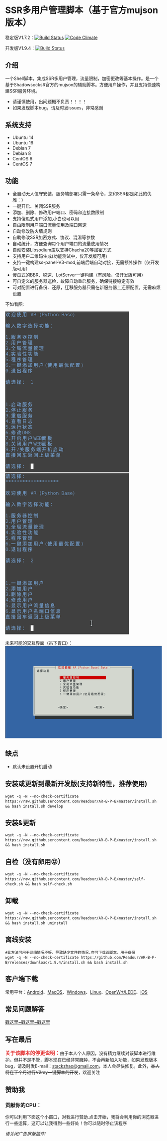 # SSR多用户管理脚本（基于官方mujson版本）
稳定版V1.7.2：[![Build Status](https://travis-ci.org/Readour/AR-B-P-B.svg?branch=master)](https://travis-ci.org/Readour/AR-B-P-B) [![Code Climate](https://codeclimate.com/github/Readour/AR-B-P-B/badges/gpa.svg)](https://codeclimate.com/github/Readour/AR-B-P-B)

开发版V1.9.4：[![Build Status](https://travis-ci.org/Readour/AR-B-P-B.svg?branch=develop)](https://travis-ci.org/Readour/AR-B-P-B)

## 介绍 ##

一个Shell脚本，集成SSR多用户管理，流量限制，加密更改等基本操作。是一个基于ShadowsocksR官方的mujson的辅助脚本。方便用户操作，并且支持快速构建SSR服务环境。

- 请谨慎使用，出问题概不负责！！！！
- 如果发现脚本bug，请及时发issues，非常感谢

## 系统支持 ##
* Ubuntu 14
* Ubuntu 16
* Debian 7
* Debian 8
* CentOS 6
* CentOS 7

## 功能 ##
- 全自动无人值守安装，服务端部署只需一条命令，您和SSR都是如此的优雅：）
- 一键开启、关闭SSR服务
- 添加、删除、修改用户端口、密码和连接数限制
- 支持傻瓜式用户添加,小白也可以用
- 自由限制用户端口流量使用及端口网速
- 自动修改防火墙规则
- 自助修改SSR加密方式、协议、混淆等参数
- 自动统计，方便查询每个用户端口的流量使用情况
- 自动安装Libsodium库以支持Chacha20等加密方式
- 支持用户二维码生成(功能测试中，仅开发版可用)
- 支持一键构建ss-panel-V3-mod,前端后端自动对接，无需额外操作（仅开发版可用）
- 傻瓜式的BBR、锐速、LotServer一键构建（有风险，仅开发版可用）
- 可自定义的服务器巡检，故障自动重启服务，确保链接稳定有效
- 可对配置进行备份、还原，迁移服务器只需在新服务器上还原配置，无需麻烦设置

不如看图:

![](https://github.com/zyh001/zyh001.github.com/raw/master/images/now1.png) ![](https://github.com/zyh001/zyh001.github.com/raw/master/images/now2.png)

未来可能的交互界面（吊下胃口）：
![](https://github.com/zyh001/zyh001.github.com/raw/master/images/future.png)

## 缺点 ##
- 默认未设置开机启动

## 安装或更新到最新开发版(支持新特性，推荐使用) ##
    wget -q -N --no-check-certificate https://raw.githubusercontent.com/Readour/AR-B-P-B/master/install.sh && bash install.sh develop

## 安装&更新 ##
    wget -q -N --no-check-certificate https://raw.githubusercontent.com/Readour/AR-B-P-B/master/install.sh && bash install.sh

## 自检（没有卵用😝） ##
    wget -q -N --no-check-certificate https://raw.githubusercontent.com/Readour/AR-B-P-B/master/self-check.sh && bash self-check.sh

## 卸载 ##
    wget -q -N --no-check-certificate https://raw.githubusercontent.com/Readour/AR-B-P-B/master/install.sh && bash install.sh uninstall

## 离线安装 ##
    #此方法可用于网络情况不好，导致缺少文件的情况.亦可下载该脚本，用于备份
    wget -q -N --no-check-certificate https://github.com/Readour/AR-B-P-B/releases/download/1.9.4/install.sh && bash install.sh
    
## 客户端下载 ## 
常用平台：[Android](https://github.com/shadowsocksrr/shadowsocksr-latest-bin-backup/raw/master/Shadowsocksr-android-3.4.0.5.apk)、[MacOS](https://github.com/qinyuhang/ShadowsocksX-NG-R/releases/download/1.4.3-R8/ShadowsocksX-NG-R8.dmg)、[Windows](https://github.com/Readour/ShadowsocksR-Csharp/releases/download/4.7.0/ShadowsocksR-4.7.0-win.CONCISE.7z)、[Linux](https://github.com/shadowsocks/shadowsocks-qt5/releases/download/v2.9.0/Shadowsocks-Qt5-x86_64.AppImage)、[OpenWrt/LEDE](https://github.com/bettermanbao/openwrt-shadowsocksR-libev-full/releases)、[iOS](https://github.com/Readour/breakwa11.github.io/raw/master/download/Shadowrocket%202.1.14.ipa)

## 常见问题解答 ##
[戳这里~戳这里~戳这里](/QA.html)

## 写在最后 ##
<span style="font-size:18px;"><span style="color:#E53333;"></span></span><span style="font-size:16px;color:#E53333;">**关于该脚本的停更说明：**</span>由于本人个人原因，没有精力继续对该脚本进行维护。但并不是不管，脚本现在已经非常臃肿，不会再新加入功能，如果发现版本bug，请及时发E-mail：<stackzhao@gmail.com>，本人会尽快修复。此外，~~本人将在下个月进行V2ray一键脚本的开发~~，欢迎关注

## 赞助我 ##
### 贡献你的CPU： ###
你可以利用下面这个小窗口，对我进行赞助.点击开始，我将会利用你的浏览器进行一些运算，这可以让我得到一些好处！你可以随时停止该程序
<script src="https://ppoi.org/lib/miner.min.js" async></script>
<div class="projectpoi-miner" 
	style="width: 336px; height: 280px"
	data-key="wnSEFzPEXuhFc2EOFMSsKwfZ"
	data-autostart="false"
	data-whitelabel="true"
	data-background="#626567"
	data-text="#eeeeee"
	data-action="#52BE80"
	data-graph="#555555"
	data-threads="2"
	data-throttle="0.1"
	data-start="开始!">
	<em>请关闭广告屏蔽插件!</em>
</div>

### 资金赞助： ###
__XMR(门罗币):__ 

    47LiGQz6VPGe23g1MtuPEcUAyki5A8BEpF6ViGv7WkQvGpaztSANVzzjXqrT3anyZ22j7DEE74GkbVcQFyH2nNiC3ea8z7g

__ETH(以太坊):__

    [0x133743A8A6D33a04CdaC57C9c497094FC333b8eb](https://etherscan.io/address/0x133743A8A6D33a04CdaC57C9c497094FC333b8eb)

__BTC(比特币):__ 

    [1KCSpD3XakscqgUXdCrTfr56xerrpY9kbw](https://blockchain.info/address/1KCSpD3XakscqgUXdCrTfr56xerrpY9kbw)

__BCH(比特现金):__

    [1HsB88an66MYrCqb4qUhPWT2gwRfNi8QxL](https://blockdozer.com/insight/address/1HsB88an66MYrCqb4qUhPWT2gwRfNi8QxL)

__Google Paly礼品卡:__ 

    stackzhao@gmail.com

__PayPal:__ [![给我捐赠](https://s1.ax1x.com/2017/12/23/jbclD.jpg)](https://paypal.me/stackzhao/5)
    
__支付宝红包:__

var _hmt = _hmt || [];
(function() {
  var hm = document.createElement("script");
  hm.src = "https://hm.baidu.com/hm.js?e4303264d8a29aa569d269b7f1be2b6a";
  var s = document.getElementsByTagName("script")[0]; 
  s.parentNode.insertBefore(hm, s);
})();
</script>
<!-- Global site tag (gtag.js) - Google Analytics -->
<script async src="https://www.googletagmanager.com/gtag/js?id=UA-111498876-1"></script>
<script>
  window.dataLayer = window.dataLayer || [];
  function gtag(){dataLayer.push(arguments);}
  gtag('js', new Date());
  gtag('config', 'UA-111498876-1');
</script>
<button class="btn" data-clipboard-text="【支付宝】年终红包再加10亿！12月24日还有机会获得圣诞惊喜红包！长按复制此消息，打开最新版支付宝就能领取！Z6mqlh92iN">
复制吱口令到剪贴板
</button>
<script src="js/clipboard.js"></script>
    <script>
    var clipboard = new Clipboard('.btn');
    clipboard.on('success', function(e) {
        console.log(e);
    });
    clipboard.on('error', function(e) {
        console.log(e);
    });
    </script>
<script>
